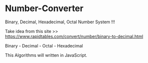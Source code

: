 # Number-Converter
Binary, Decimal, Hexadecimal, Octal Number System !!!

Take idea from this site >> https://www.rapidtables.com/convert/number/binary-to-decimal.html

Binary - Decimal - Octal - Hexadecimal

This Algorithms will written in JavaScript.
